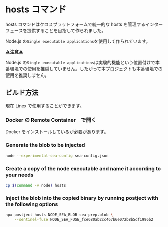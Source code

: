 # hosts コマンド

hosts コマンドはクロスプラットフォームで統一的な hosts を管理するインターフェースを提供することを目指して作られました。

Node.js の`Single executable applications`を使用して作られています。

__⚠️注意⚠️__

Node.js の`Single executable applications`は実験的機能という位置付けで本番環境での使用を推奨していません。したがって本プロジェクトも本番環境での使用を推奨しません。


## ビルド方法

現在 Linex で使用することができます。

### Docker の Remote Container　で開く

Docker をインストールしているが必要があります。

### Generate the blob to be injected

```bash
node --experimental-sea-config sea-config.json 
```

### Create a copy of the node executable and name it according to your needs

```bash
cp $(command -v node) hosts 
```

### Inject the blob into the copied binary by running postject with the following options

```bash
npx postject hosts NODE_SEA_BLOB sea-prep.blob \
    --sentinel-fuse NODE_SEA_FUSE_fce680ab2cc467b6e072b8b5df1996b2 
```